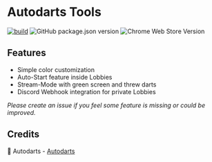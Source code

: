 # Autodarts Tools

[![build](https://github.com/creazy231/autodarts-tools/actions/workflows/release.yml/badge.svg)](https://github.com/mubaidr/vite-vue3-chrome-extension-v3/actions/workflows/build.yml)
![GitHub package.json version](https://img.shields.io/github/package-json/v/creazy231/autodarts-tools)
![Chrome Web Store Version](https://img.shields.io/chrome-web-store/v/oolfddhehmbpdnlmoljmllcdggmkgihh)


## Features

- Simple color customization
- Auto-Start feature inside Lobbies
- Stream-Mode with green screen and threw darts
- Discord Webhook integration for private Lobbies

_Please create an issue if you feel some feature is missing or could be improved._

## Credits

🎯 Autodarts - [Autodarts](https://autodarts.io)
